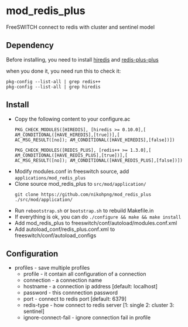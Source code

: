 # mod_redis_plus
FreeSWITCH connect to redis with cluster and sentinel model

## Dependency
Before installing, you need to install [hiredis](https://github.com/sewenew/redis-plus-plus/tree/fb020fa1f6e116738cda2dfcbb064a5320664b4a#install-hiredis) and [redis-plus-plus](https://github.com/sewenew/redis-plus-plus/tree/fb020fa1f6e116738cda2dfcbb064a5320664b4a#install-redis-plus-plus)

when you done it, you need run this to check it:
```shell
pkg-config --list-all | grep redis++
pkg-config --list-all | grep hiredis
```
## Install
+ Copy the following content to your configure.ac
  ```
  PKG_CHECK_MODULES([HIREDIS], [hiredis >= 0.10.0],[
  AM_CONDITIONAL([HAVE_HIREDIS],[true])],[
  AC_MSG_RESULT([no]); AM_CONDITIONAL([HAVE_HIREDIS],[false])])

  PKG_CHECK_MODULES([REDIS_PLUS], [redis++ >= 1.3.0],[
  AM_CONDITIONAL([HAVE_REDIS_PLUS],[true])],[
  AC_MSG_RESULT([no]); AM_CONDITIONAL([HAVE_REDIS_PLUS],[false])])
  ```
+ Modify modules.conf in freeswitch source, add `applications/mod_redis_plus`
+ Clone source mod_redis_plus to `src/mod/application/`
  ```
  git clone https://github.com/nikohpng/mod_redis_plus ./src/mod/application/
  ```
+ Run `rebootstrap.sh` or `bootstrap.sh` to rebuild Makefile.in
+ If everything is ok, you can do `./configure && make && make install`
+ Add mod_redis_plus to freeswitch/conf/autoload/modules.conf.xml
+ Add autoload_conf/redis_plus.conf.xml to freeswitch/conf/autoload_configs
## Configuration
+ profiles - save multiple profiles
  + profile - it contain all configuration of a connection
  + connection - a connection name
  + hostname - a connection ip address [default: localhost]
  + password - this connnection password
  + port - connect to redis port [default: 6379]
  + redis-type - how connect to redis server [1: single 2: cluster 3: sentinel]
  + ignore-connect-fail - ignore connection fail in profile
